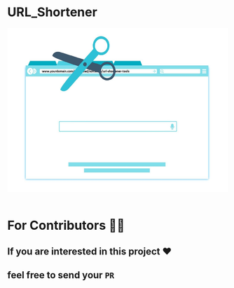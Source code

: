 # <b >URL_Shortener</b>

<img src = "image.jpg" height = 375px  ><br><br>

# For Contributors 🧑‍💼

## If you are interested in this project ❤️

## feel free to send your <b>`PR`</b>
